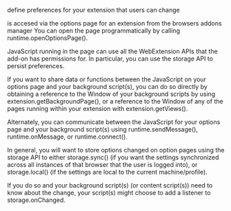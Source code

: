 define preferences for your extension that users can change

is accesed via the options page for  an extension from the browsers addons manager
You can open the page programmatically by calling runtime.openOptionsPage().

JavaScript running in the page can use all the WebExtension APIs that the add-on has permissions for. In particular, you can use the storage API to persist preferences.

If you want to share data or functions between the JavaScript on your options page and your background script(s), you can do so directly by obtaining a reference to the Window of your background scripts by using extension.getBackgroundPage(), or a reference to the Window of any of the pages running within your extension with extension.getViews().

Alternately, you can communicate between the JavaScript for your options page and your background script(s) using runtime.sendMessage(), runtime.onMessage, or runtime.connect().

In general, you will want to store options changed on option pages using the storage API to either storage.sync() (if you want the settings synchronized across all instances of that browser that the user is logged into), or storage.local() (if the settings are local to the current machine/profile).

If you do so and your background script(s) (or content script(s)) need to know about the change, your script(s) might choose to add a listener to storage.onChanged.
